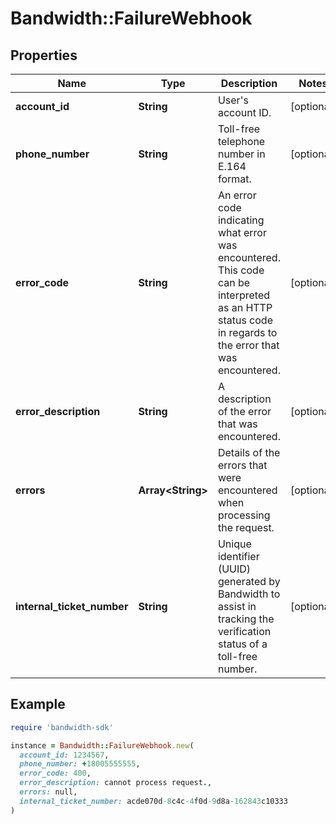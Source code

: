# Bandwidth::FailureWebhook

## Properties

| Name | Type | Description | Notes |
| ---- | ---- | ----------- | ----- |
| **account_id** | **String** | User&#39;s account ID. | [optional] |
| **phone_number** | **String** | Toll-free telephone number in E.164 format. | [optional] |
| **error_code** | **String** | An error code indicating what error was encountered. This code can be interpreted as an HTTP status code in regards to the error that was encountered. | [optional] |
| **error_description** | **String** | A description of the error that was encountered. | [optional] |
| **errors** | **Array&lt;String&gt;** | Details of the errors that were encountered when processing the request. | [optional] |
| **internal_ticket_number** | **String** | Unique identifier (UUID) generated by Bandwidth to assist in tracking the verification status of a toll-free number. | [optional] |

## Example

```ruby
require 'bandwidth-sdk'

instance = Bandwidth::FailureWebhook.new(
  account_id: 1234567,
  phone_number: +18005555555,
  error_code: 400,
  error_description: cannot process request.,
  errors: null,
  internal_ticket_number: acde070d-8c4c-4f0d-9d8a-162843c10333
)
```

